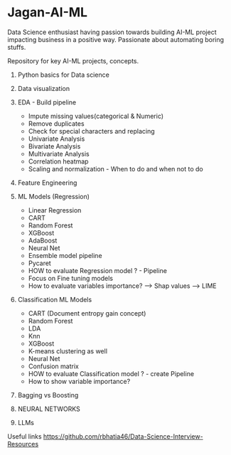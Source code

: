 # Jagan-AI-ML

Data Science enthusiast having passion towards building AI-ML project impacting business in a positive way.
Passionate about automating boring stuffs. 

Repository for key AI-ML projects, concepts. 
1) Python basics for Data science
2) Data visualization
3) EDA - Build pipeline 
    - Impute missing values(categorical & Numeric)
    - Remove duplicates
    - Check for special characters and replacing
    - Univariate Analysis 
    - Bivariate Analysis
    - Multivariate Analysis
    - Correlation heatmap
    - Scaling and normalization - When to do and when not to do 
5) Feature Engineering
6) ML Models (Regression)
    - Linear Regression
    - CART
    - Random Forest
    - XGBoost
    - AdaBoost
    - Neural Net
    - Ensemble model pipeline
    - Pycaret
    - HOW to evaluate Regression model ? - Pipeline
    - Focus on Fine tuning models 
    - How to evaluate variables importance? 
        --> Shap values
        --> LIME
 6) Classification ML Models
    - CART (Document entropy gain concept)
    - Random Forest
    - LDA
    - Knn
    - XGBoost
    - K-means clustering as well
    - Neural Net
    - Confusion matrix
    - HOW to evaluate Classification model ? - create Pipeline
    - How to show variable importance? 

 7) Bagging vs Boosting

 8) NEURAL NETWORKS
 9) LLMs
  
Useful links 
https://github.com/rbhatia46/Data-Science-Interview-Resources 
